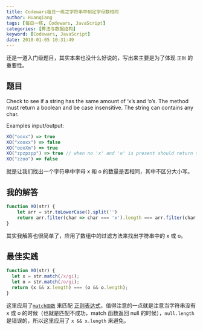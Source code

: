 ```yaml
---
title: Codewars每日一练之字符串中制定字母数相同 
author: Huanqiang
tags: [每日一练, Codewars, JavaScript]
categories: [算法与数据结构]
keyword: [Codewars, JavaScript]
date: 2018-01-05 10:31:49
---
```



还是一道入门级题目，其实本来也没什么好说的，写出来主要是为了体现 `正则` 的重要性。

## 题目

Check to see if a string has the same amount of ‘x’s and ‘o’s. The method must return a boolean and be case insensitive. The string can contains any char.

<!-- more -->

Examples input/output:

```javascript
XO("ooxx") => true
XO("xooxx") => false
XO("ooxXm") => true
XO("zpzpzpp") => true // when no 'x' and 'o' is present should return true
XO("zzoo") => false
```

就是让我们找出一个字符串中字母 x 和 o 的数量是否相同，其中不区分大小写。

## 我的解答

```javascript
function XO(str) {
    let arr = str.toLowerCase().split('')
    return arr.filter(char => char === 'x').length === arr.filter(char => char === 'o').length
}
```

其实我解答也很简单了，应用了数组中的过滤方法来找出字符串中的 x 或 o。

## 最佳实践

```javascript
function XO(str) {
  let x = str.match(/x/gi);
  let o = str.match(/o/gi);
  return (x && x.length) === (o && o.length);
}
```

这里应用了[`match函数`](https://developer.mozilla.org/zh-CN/docs/Web/JavaScript/Reference/Global_Objects/String/match) 来匹配 [正则表达式](https://developer.mozilla.org/zh-CN/docs/Web/JavaScript/Reference/Global_Objects/RegExp)，值得注意的一点就是注意当字符串没有 x 或 o 的时候（也就是匹配不成功，match 函数返回 null 的时候），`null.length` 是错误的，所以这里应用了 `x && x.length` 来避免。